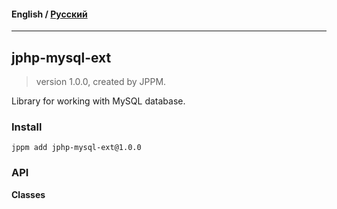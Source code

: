 #### **English** / [Русский](README.ru.md)

---

## jphp-mysql-ext
> version 1.0.0, created by JPPM.

Library for working with MySQL database.

### Install
```
jppm add jphp-mysql-ext@1.0.0
```

### API
**Classes**